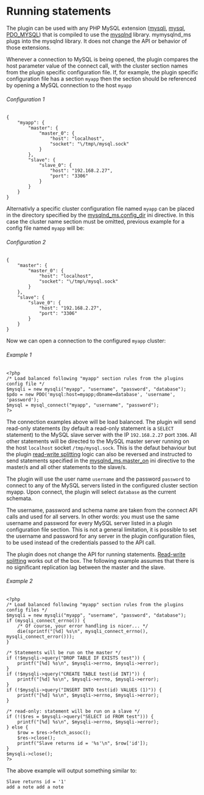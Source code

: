 # Running statements
The plugin can be used with any PHP MySQL extension ([mysqli](http://php.net/manual/en/ref.mysqli.php), [mysql](http://php.net/manual/en/ref.mysql.php), [PDO_MYSQL](http://php.net/manual/en/ref.pdo-mysql.php)) that is compiled to use the [mysqlnd](http://php.net/manual/en/book.mysqlnd.php) library. mymysqlnd_ms plugs into the mysqlnd library. It does not change the API or behavior of those extensions.

Whenever a connection to MySQL is being opened, the plugin compares the host parameter value of the connect call, with the cluster section names from the plugin specific configuration file. If, for example, the plugin specific configuration file has a section `myapp` then the section should be referenced by opening a MySQL connection to the host `myapp`

###### Configuration 1
```
{
    "myapp": {
        "master": {
            "master_0": {
                "host": "localhost",
                "socket": "\/tmp\/mysql.sock"
            }
        },
        "slave": {
            "slave_0": {
                "host": "192.168.2.27",
                "port": "3306"
            }
        }
    }
}
```
Alternativly a specific cluster configuration file named `myapp` can be placed in the directory specified by the [mysqlnd_ms.config_dir](../INSTALLING-CONFIGURING/RUNTIME-CONFIGURATION.md#mysqlnd_ms.config_dir) ini directive. In this case the cluster name section must be omitted, previous example for a config file named `myapp` will be:

###### Configuration 2
```
{
    "master": {
        "master_0": {
            "host": "localhost",
            "socket": "\/tmp\/mysql.sock"
        }
    },
    "slave": {
        "slave_0": {
            "host": "192.168.2.27",
            "port": "3306"
        }
    }
}
```
Now we can open a connection to the configured `myapp` cluster:

###### Example 1
```
<?php
/* Load balanced following "myapp" section rules from the plugins config file */
$mysqli = new mysqli("myapp", "username", "password", "database");
$pdo = new PDO('mysql:host=myapp;dbname=database', 'username', 'password');
$mysql = mysql_connect("myapp", "username", "password");
?>
```
The connection examples above will be load balanced. The plugin will send read-only statements (by default a read-only statement is a `SELECT` statement) to the MySQL slave server with the IP `192.168.2.27` port `3306`. All other statements will be directed to the MySQL master server running on the host `localhost` socket `/tmp/mysql.sock`. This is the defaut behaviour but the plugin [read-write splitting](REF:../CONCEPTS/) logic can also be reversed and instructed to send statements specified in the [mysqlnd_ms.master_on](../INSTALLING-CONFIGURING/RUNTIME-CONFIGURATION.md#mysqlnd_ms.master_on) ini directive to the master/s and all other statements to the slave/s. 

The plugin will use the user name `username` and the password `password` to connect to any of the MySQL servers listed in the configured cluster section myapp. Upon connect, the plugin will select `database` as the current schemata.

The username, password and schema name are taken from the connect API calls and used for all servers. In other words: you must use the same username and password for every MySQL server listed in a plugin configuration file section. This is not a general limitation, it is possible to set the username and password for any server in the plugin configuration files, to be used instead of the credentials passed to the API call.

The plugin does not change the API for running statements. [Read-write splitting](REF:../CONCEPTS/) works out of the box. The following example assumes that there is no significant replication lag between the master and the slave.

###### Example 2
```
<?php
/* Load balanced following "myapp" section rules from the plugins config files */
$mysqli = new mysqli("myapp", "username", "password", "database");
if (mysqli_connect_errno()) {
    /* Of course, your error handling is nicer... */
    die(sprintf("[%d] %s\n", mysqli_connect_errno(), mysqli_connect_error()));
}

/* Statements will be run on the master */
if (!$mysqli->query("DROP TABLE IF EXISTS test")) {
    printf("[%d] %s\n", $mysqli->errno, $mysqli->error);
}
if (!$mysqli->query("CREATE TABLE test(id INT)")) {
    printf("[%d] %s\n", $mysqli->errno, $mysqli->error);
}
if (!$mysqli->query("INSERT INTO test(id) VALUES (1)")) {
    printf("[%d] %s\n", $mysqli->errno, $mysqli->error);
}

/* read-only: statement will be run on a slave */
if (!($res = $mysqli->query("SELECT id FROM test"))) {
    printf("[%d] %s\n", $mysqli->errno, $mysqli->error);
} else {
    $row = $res->fetch_assoc();
    $res->close();
    printf("Slave returns id = '%s'\n", $row['id']);
}
$mysqli->close();
?>
```
The above example will output something similar to:

```
Slave returns id = '1'
add a note add a note
```
